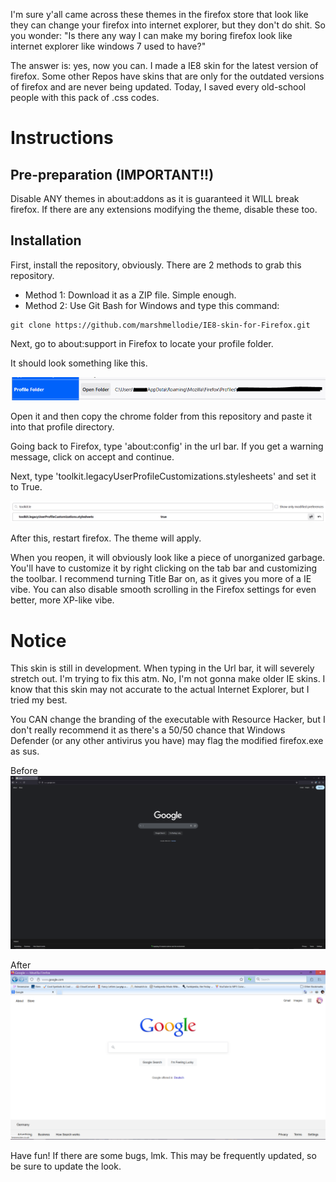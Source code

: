I'm sure y'all came across these themes in the firefox store that look like they can change your firefox into internet explorer, but they don't do shit. So you wonder: "Is there any way I can make my boring firefox look like internet explorer like windows 7 used to have?"

The answer is: yes, now you can. I made a IE8 skin for the latest version of firefox. Some other Repos have skins that are only for the outdated versions of firefox and are never being updated. Today, I saved every old-school people with this pack of .css codes.

# Instructions
## Pre-preparation (IMPORTANT!!)
Disable ANY themes in about:addons as it is guaranteed it WILL break firefox. If there are any extensions modifying the theme, disable these too.

## Installation
First, install the repository, obviously. There are 2 methods to grab this repository.
- Method 1: Download it as a ZIP file. Simple enough.
- Method 2: Use Git Bash for Windows and type this command:

```
git clone https://github.com/marshmellodie/IE8-skin-for-Firefox.git
```

Next, go to about:support in Firefox to locate your profile folder.

It should look something like this.

![](docs/Screenshot_2025_14_09_2128.PNG)

Open it and then copy the chrome folder from this repository and paste it into that profile directory.


Going back to Firefox, type 'about:config' in the url bar. If you get a warning message, click on accept and continue.

Next, type 'toolkit.legacyUserProfileCustomizations.stylesheets' and set it to True.

![Here's what it should look like.](docs/Screenshot_2025_14_09_2145.png)

After this, restart firefox. The theme will apply.

When you reopen, it will obviously look like a piece of unorganized garbage. You'll have to customize it by right clicking on the tab bar and customizing the toolbar. I recommend turning Title Bar on, as it gives you more of a IE vibe. You can also disable smooth scrolling in the Firefox settings for even better, more XP-like vibe.

# Notice
This skin is still in development. When typing in the Url bar, it will severely stretch out. I'm trying to fix this atm. No, I'm not gonna make older IE skins. I know that this skin may not accurate to the actual Internet Explorer, but I tried my best.

You CAN change the branding of the executable with Resource Hacker, but I don't really recommend it as there's a 50/50 chance that Windows Defender (or any other antivirus you have) may flag the modified firefox.exe as sus.

Before
![This is my friend's firefox](docs/image.png)

After
![This is my firefox](docs/Screenshot_2025_14_09_2153.png)

Have fun! If there are some bugs, lmk. This may be frequently updated, so be sure to update the look.